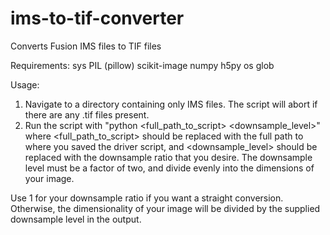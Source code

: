 # ims-to-tif-converter
Converts Fusion IMS files to TIF files

Requirements:
sys
PIL (pillow)
scikit-image
numpy
h5py
os
glob

Usage:
1. Navigate to a directory containing only IMS files. The script will abort if
   there are any .tif files present.
2. Run the script with "python <full_path_to_script> <downsample_level>" where
   <full_path_to_script> should be replaced with the full path to where you
   saved the driver script, and <downsample_level> should be replaced with the
   downsample ratio that you desire. The downsample level must be a factor
   of two, and divide evenly into the dimensions of your image. 

Use 1 for your downsample ratio if you want a straight conversion. Otherwise,
the dimensionality of your image will be divided by the supplied downsample
level in the output.
